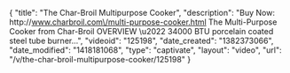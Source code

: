 {
    "title": "The Char-Broil Multipurpose Cooker",
    "description": "Buy Now: http:\/\/www.charbroil.com\/multi-purpose-cooker.html The Multi-Purpose Cooker from Char-Broil OVERVIEW \u2022 34000 BTU porcelain coated steel tube burner...",
    "videoid": "125198",
    "date_created": "1382373066",
    "date_modified": "1418181068",
    "type": "captivate",
    "layout": "video",
    "url": "\/v\/the-char-broil-multipurpose-cooker\/125198"
}